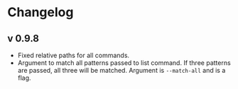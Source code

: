 # Changelog


## v 0.9.8

- Fixed relative paths for all commands.
- Argument to match all patterns passed to list command. If three patterns are passed, all three will be matched. Argument is `--match-all` and is a flag.